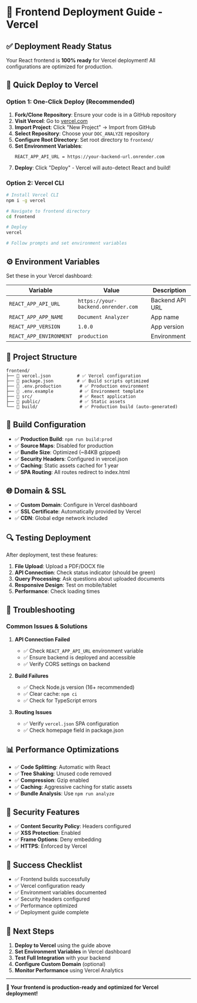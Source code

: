 # 🚀 Frontend Deployment Guide - Vercel

## ✅ **Deployment Ready Status**

Your React frontend is **100% ready** for Vercel deployment! All configurations are optimized for production.

## 🎯 **Quick Deploy to Vercel**

### **Option 1: One-Click Deploy (Recommended)**

1. **Fork/Clone Repository**: Ensure your code is in a GitHub repository
2. **Visit Vercel**: Go to [vercel.com](https://vercel.com)
3. **Import Project**: Click "New Project" → Import from GitHub
4. **Select Repository**: Choose your `DOC_ANALYZE` repository
5. **Configure Root Directory**: Set root directory to `frontend/`
6. **Set Environment Variables**:
   ```
   REACT_APP_API_URL = https://your-backend-url.onrender.com
   ```
7. **Deploy**: Click "Deploy" - Vercel will auto-detect React and build!

### **Option 2: Vercel CLI**

```bash
# Install Vercel CLI
npm i -g vercel

# Navigate to frontend directory
cd frontend

# Deploy
vercel

# Follow prompts and set environment variables
```

## ⚙️ **Environment Variables**

Set these in your Vercel dashboard:

| Variable | Value | Description |
|----------|-------|-------------|
| `REACT_APP_API_URL` | `https://your-backend.onrender.com` | Backend API URL |
| `REACT_APP_APP_NAME` | `Document Analyzer` | App name |
| `REACT_APP_VERSION` | `1.0.0` | App version |
| `REACT_APP_ENVIRONMENT` | `production` | Environment |

## 📁 **Project Structure**

```
frontend/
├── 📄 vercel.json          # ✅ Vercel configuration
├── 📄 package.json         # ✅ Build scripts optimized
├── 📄 .env.production       # ✅ Production environment
├── 📄 .env.example          # ✅ Environment template
├── 📁 src/                  # ✅ React application
├── 📁 public/               # ✅ Static assets
└── 📁 build/                # ✅ Production build (auto-generated)
```

## 🔧 **Build Configuration**

- ✅ **Production Build**: `npm run build:prod`
- ✅ **Source Maps**: Disabled for production
- ✅ **Bundle Size**: Optimized (~84KB gzipped)
- ✅ **Security Headers**: Configured in vercel.json
- ✅ **Caching**: Static assets cached for 1 year
- ✅ **SPA Routing**: All routes redirect to index.html

## 🌐 **Domain & SSL**

- ✅ **Custom Domain**: Configure in Vercel dashboard
- ✅ **SSL Certificate**: Automatically provided by Vercel
- ✅ **CDN**: Global edge network included

## 🔍 **Testing Deployment**

After deployment, test these features:

1. **File Upload**: Upload a PDF/DOCX file
2. **API Connection**: Check status indicator (should be green)
3. **Query Processing**: Ask questions about uploaded documents
4. **Responsive Design**: Test on mobile/tablet
5. **Performance**: Check loading times

## 🚨 **Troubleshooting**

### **Common Issues & Solutions**

1. **API Connection Failed**
   - ✅ Check `REACT_APP_API_URL` environment variable
   - ✅ Ensure backend is deployed and accessible
   - ✅ Verify CORS settings on backend

2. **Build Failures**
   - ✅ Check Node.js version (16+ recommended)
   - ✅ Clear cache: `npm ci`
   - ✅ Check for TypeScript errors

3. **Routing Issues**
   - ✅ Verify `vercel.json` SPA configuration
   - ✅ Check homepage field in package.json

## 📊 **Performance Optimizations**

- ✅ **Code Splitting**: Automatic with React
- ✅ **Tree Shaking**: Unused code removed
- ✅ **Compression**: Gzip enabled
- ✅ **Caching**: Aggressive caching for static assets
- ✅ **Bundle Analysis**: Use `npm run analyze`

## 🔐 **Security Features**

- ✅ **Content Security Policy**: Headers configured
- ✅ **XSS Protection**: Enabled
- ✅ **Frame Options**: Deny embedding
- ✅ **HTTPS**: Enforced by Vercel

## 🎊 **Success Checklist**

- ✅ Frontend builds successfully
- ✅ Vercel configuration ready
- ✅ Environment variables documented
- ✅ Security headers configured
- ✅ Performance optimized
- ✅ Deployment guide complete

## 🚀 **Next Steps**

1. **Deploy to Vercel** using the guide above
2. **Set Environment Variables** in Vercel dashboard
3. **Test Full Integration** with your backend
4. **Configure Custom Domain** (optional)
5. **Monitor Performance** using Vercel Analytics

---

**🌟 Your frontend is production-ready and optimized for Vercel deployment!**
